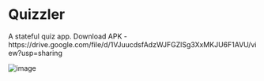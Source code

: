 <h1>Quizzler</h1>
 A stateful quiz app.
 Download APK - https://drive.google.com/file/d/1VJuucdsfAdzWJFGZlSg3XxMKJU6F1AVU/view?usp=sharing
 
![image](https://user-images.githubusercontent.com/109033080/192145935-47de0cc4-6a02-4dd8-92ff-6878262c6c33.png)
